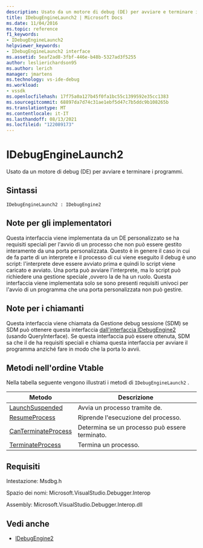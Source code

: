 ```yaml
---
description: Usato da un motore di debug (DE) per avviare e terminare i programmi.
title: IDebugEngineLaunch2 | Microsoft Docs
ms.date: 11/04/2016
ms.topic: reference
f1_keywords:
- IDebugEngineLaunch2
helpviewer_keywords:
- IDebugEngineLaunch2 interface
ms.assetid: 5eaf2ad8-3fbf-446e-b48b-5327ad3f5255
author: leslierichardson95
ms.author: lerich
manager: jmartens
ms.technology: vs-ide-debug
ms.workload:
- vssdk
ms.openlocfilehash: 17f75a0a127b45f0fa1bc55c1399592e35cc1383
ms.sourcegitcommit: 68897da7d74c31ae1ebf5d47c7b5ddc9b108265b
ms.translationtype: MT
ms.contentlocale: it-IT
ms.lasthandoff: 08/13/2021
ms.locfileid: "122089173"
---
```

# <a name="idebugenginelaunch2"></a>IDebugEngineLaunch2
Usato da un motore di debug (DE) per avviare e terminare i programmi.

## <a name="syntax"></a>Sintassi

```
IDebugEngineLaunch2 : IDebugEngine2
```

## <a name="notes-for-implementers"></a>Note per gli implementatori
 Questa interfaccia viene implementata da un DE personalizzato se ha requisiti speciali per l'avvio di un processo che non può essere gestito interamente da una porta personalizzata. Questo è in genere il caso in cui de fa parte di un interprete e il processo di cui viene eseguito il debug è uno script: l'interprete deve essere avviato prima e quindi lo script viene caricato e avviato. Una porta può avviare l'interprete, ma lo script può richiedere una gestione speciale ,ovvero la de ha un ruolo. Questa interfaccia viene implementata solo se sono presenti requisiti univoci per l'avvio di un programma che una porta personalizzata non può gestire.

## <a name="notes-for-callers"></a>Note per i chiamanti
 Questa interfaccia viene chiamata da Gestione debug sessione (SDM) se SDM può ottenere questa interfaccia [dall'interfaccia IDebugEngine2](../../../extensibility/debugger/reference/idebugengine2.md) (usando QueryInterface). Se questa interfaccia può essere ottenuta, SDM sa che il de ha requisiti speciali e chiama questa interfaccia per avviare il programma anziché fare in modo che la porta lo avvii.

## <a name="methods-in-vtable-order"></a>Metodi nell'ordine Vtable
 Nella tabella seguente vengono illustrati i metodi di `IDebugEngineLaunch2` .

|Metodo|Descrizione|
|------------|-----------------|
|[LaunchSuspended](../../../extensibility/debugger/reference/idebugenginelaunch2-launchsuspended.md)|Avvia un processo tramite de.|
|[ResumeProcess](../../../extensibility/debugger/reference/idebugenginelaunch2-resumeprocess.md)|Riprende l'esecuzione del processo.|
|[CanTerminateProcess](../../../extensibility/debugger/reference/idebugenginelaunch2-canterminateprocess.md)|Determina se un processo può essere terminato.|
|[TerminateProcess](../../../extensibility/debugger/reference/idebugenginelaunch2-terminateprocess.md)|Termina un processo.|

## <a name="requirements"></a>Requisiti
 Intestazione: Msdbg.h

 Spazio dei nomi: Microsoft.VisualStudio.Debugger.Interop

 Assembly: Microsoft.VisualStudio.Debugger.Interop.dll

## <a name="see-also"></a>Vedi anche
- [IDebugEngine2](../../../extensibility/debugger/reference/idebugengine2.md)
